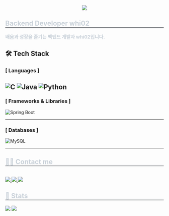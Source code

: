 <div align="center">
    <img src="https://capsule-render.vercel.app/api?type=waving&color=ffffff&height=120&text=𝑯𝒆𝒍𝒍𝒐%20𝑰'𝒎%20𝒘𝒉𝒊𝒚𝒐𝒖𝒏𝒈&animation=fadeIn&fontColor=ffffff&fontSize=50" />
</div>

<div style="text-align: left;"> 
    <h2 style="border-bottom: 1px solid #21262d; color: #c9d1d9;"> Backend Developer whi02 </h2>  
    <div style="font-weight: 700; font-size: 15px; color: #c9d1d9;"> 배움과 성장을 즐기는 백엔드 개발자 whi02입니다. </div> 
</div>


## 🛠️ Tech Stack

### [ Languages ]
![C](https://img.shields.io/badge/C-00599C?style=flat-square&logo=c&logoColor=white)
![Java](https://img.shields.io/badge/Java-007396?style=flat-square&logo=java&logoColor=white)
![Python](https://img.shields.io/badge/Python-3776AB?style=flat-square&logo=Python&logoColor=white)
---

### [ Frameworks & Libraries ]
![Spring Boot](https://img.shields.io/badge/Spring%20Boot-6DB33F?style=flat-square&logo=spring-boot&logoColor=white)

---

### [ Databases ]
![MySQL](https://img.shields.io/badge/MySQL-4479A1?style=flat-square&logo=mysql&logoColor=white)

---

<div style="text-align: left;">
    <h2 style="border-bottom: 1px solid #21262d; color: #c9d1d9;"> 🧑‍💻 Contact me </h2> <br> 
    <div style="text-align: left;">
        <a href="https://www.instagram.com/whi02_ryu">
            <img src="https://img.shields.io/badge/Instagram-E4405F?style=for-the-badge&logo=Instagram&logoColor=white">
        </a>
        <a href="https://velog.io/@whi02/posts">
            <img src="https://img.shields.io/badge/Velog-20C997?style=for-the-badge&logo=Velog&logoColor=white">
        </a>
        <a href="mailto:ryuwhi03@gmail.com">
            <img src="https://img.shields.io/badge/Gmail-EA4335?style=for-the-badge&logo=Gmail&logoColor=white">
        </a>
    </div>
</div>

<div style="text-align: left;"> 
    <h2 style="border-bottom: 1px solid #21262d; color: #c9d1d9;"> 🏅 Stats </h2>
    <div style="text-align: left;">
        <img src="https://github-readme-stats.vercel.app/api?username=whi02&bg_color=180,000000,&title_color=000000&text_color=000000" />
        <img src="https://github-readme-stats.vercel.app/api/top-langs/?username=whi02&layout=compact&bg_color=180,000000,&title_color=000000&text_color=000000" />
    </div>
</div>
